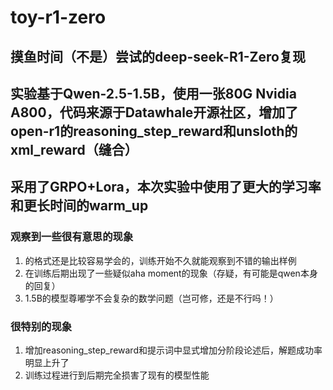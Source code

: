 # toy-r1-zero

## 摸鱼时间（不是）尝试的deep-seek-R1-Zero复现

## 实验基于Qwen-2.5-1.5B，使用一张80G Nvidia A800，代码来源于Datawhale开源社区，增加了open-r1的reasoning_step_reward和unsloth的xml_reward（缝合）

## 采用了GRPO+Lora，本次实验中使用了更大的学习率和更长时间的warm_up

### 观察到一些很有意思的现象

1. <think><answer>的格式还是比较容易学会的，训练开始不久就能观察到不错的输出样例
2. 在训练后期出现了一些疑似aha moment的现象（存疑，有可能是qwen本身的回复）
3. 1.5B的模型尊嘟学不会复杂的数学问题（岂可修，还是不行吗！）

### 很特别的现象
1. 增加reasoning_step_reward和提示词中显式增加分阶段论述后，解题成功率明显上升了
2. 训练过程进行到后期完全损害了现有的模型性能

   



